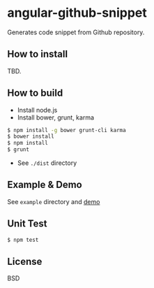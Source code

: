 angular-github-snippet
======================

Generates code snippet from Github repository.


How to install
--------------

TBD.


How to build
------------

- Install node.js
- Install bower, grunt, karma
```sh
$ npm install -g bower grunt-cli karma
$ bower install
$ npm install
$ grunt
```
- See `./dist` directory


Example & Demo
--------------

See `example` directory and [demo](http://importre.github.io/angular-github-snippet)

Unit Test
---------

```sh
$ npm test
```


License
-------

BSD
